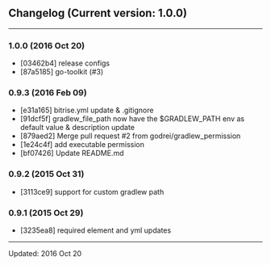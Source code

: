 ## Changelog (Current version: 1.0.0)

-----------------

### 1.0.0 (2016 Oct 20)

* [03462b4] release configs
* [87a5185] go-toolkit (#3)

### 0.9.3 (2016 Feb 09)

* [e31a165] bitrise.yml update & .gitignore
* [91dcf5f] gradlew_file_path now have the $GRADLEW_PATH env as default value & description update
* [879aed2] Merge pull request #2 from godrei/gradlew_permission
* [1e24c4f] add executable permission
* [bf07426] Update README.md

### 0.9.2 (2015 Oct 31)

* [3113ce9] support for custom gradlew path

### 0.9.1 (2015 Oct 29)

* [3235ea8] required element and yml updates

-----------------

Updated: 2016 Oct 20